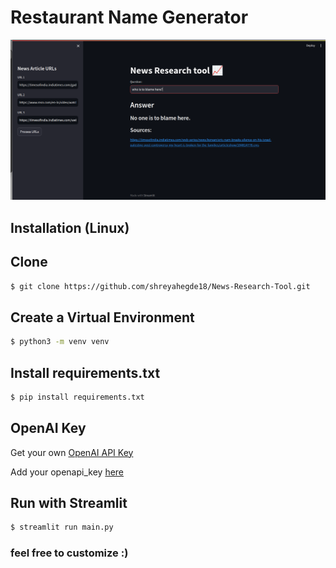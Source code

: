 # Restaurant Name Generator

![Screenshot](Screenshots/screenshot.png)
 ## Installation (Linux)
## Clone
```bash
$ git clone https://github.com/shreyahegde18/News-Research-Tool.git
```

## Create a Virtual Environment
```bash
$ python3 -m venv venv
```
## Install requirements.txt
```bash
$ pip install requirements.txt
```

## OpenAI Key
Get your own [OpenAI API Key](https://openai.com/)

Add your openapi_key [here](secrete.py)

## Run with Streamlit
```bash
$ streamlit run main.py
```
### feel free to customize :)